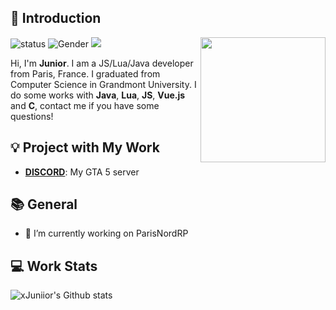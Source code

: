 ## 👋 Introduction

<img align='right' src='https://avatars.githubusercontent.com/u/82475714?s=400&u=b3fce2354831e9a839ba9080c80666fc85d06999&v=4' width='200"'>

![status](https://img.shields.io/badge/status-up-brightgreen) ![Gender](https://img.shields.io/badge/gender-%F0%9F%A4%B5-lightgrey) ![](https://visitor-badge.glitch.me/badge?page_id=github.com/Ekinoxx0)

Hi, I'm **Junior**. I am a JS/Lua/Java developer from Paris, France. I graduated from Computer Science in Grandmont University.
I do some works with **Java**, **Lua**, **JS**, **Vue.js** and **C**, contact me if you have some questions!

## 💡 Project with My Work

- [**DISCORD**](https://discord.gg/jDM7dxD3): My GTA 5 server

## 📚 General

- 🔭 I’m currently working on ParisNordRP
 
## 💻 Work Stats

![xJuniior's Github stats](https://github-readme-stats.vercel.app/api?username=xJuniior&show_icons=true&theme=blue-green)
